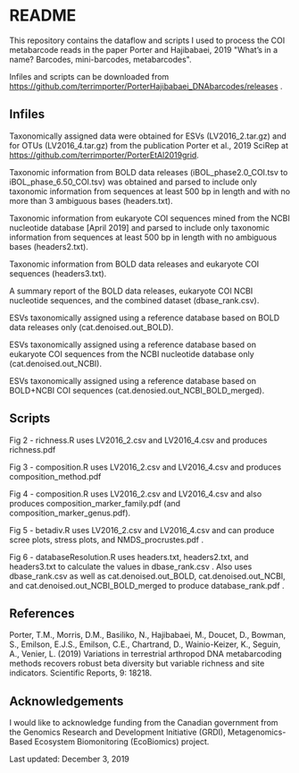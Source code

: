 # README

This repository contains the dataflow and scripts I used to process the COI metabarcode reads in the paper Porter and Hajibabaei, 2019 "What’s in a name?  Barcodes, mini-barcodes, metabarcodes".

Infiles and scripts can be downloaded from https://github.com/terrimporter/PorterHajibabaei_DNAbarcodes/releases .

## Infiles

Taxonomically assigned data were obtained for ESVs (LV2016_2.tar.gz) and for OTUs (LV2016_4.tar.gz) from the publication Porter et al., 2019 SciRep at https://github.com/terrimporter/PorterEtAl2019grid. 

Taxonomic information from BOLD data releases (iBOL_phase2.0_COI.tsv to iBOL_phase_6.50_COI.tsv) was obtained and parsed to include only taxonomic information from sequences at least 500 bp in length and with no more than 3 ambiguous bases (headers.txt).

Taxonomic information from eukaryote COI sequences mined from the NCBI nucleotide database [April 2019] and parsed to include only taxonomic information from sequences at least 500 bp in length with no ambiguous bases (headers2.txt).

Taxonomic information from BOLD data releases and eukaryote COI sequences (headers3.txt).

A summary report of the BOLD data releases, eukaryote COI NCBI nucleotide sequences, and the combined dataset (dbase_rank.csv). 

ESVs taxonomically assigned using a reference database based on BOLD data releases only (cat.denoised.out_BOLD).

ESVs taxonomically assigned using a reference database based on eukaryote COI sequences from the NCBI nucleotide database only (cat.denoised.out_NCBI).

ESVs taxonomically assigned using a reference database based on BOLD+NCBI COI sequences (cat.denosied.out_NCBI_BOLD_merged).

## Scripts

Fig 2 - richness.R uses LV2016_2.csv and LV2016_4.csv and produces richness.pdf

Fig 3 - composition.R uses LV2016_2.csv and LV2016_4.csv and produces composition_method.pdf

Fig 4 - composition.R uses LV2016_2.csv and LV2016_4.csv and also produces composition_marker_family.pdf (and composition_marker_genus.pdf).

Fig 5 - betadiv.R uses LV2016_2.csv and LV2016_4.csv and can produce scree plots, stress plots, and NMDS_procrustes.pdf .

Fig 6 - databaseResolution.R uses headers.txt, headers2.txt, and headers3.txt to calculate the values in dbase_rank.csv .  Also uses dbase_rank.csv as well as cat.denoised.out_BOLD, cat.denoised.out_NCBI, and cat.denoised.out_NCBI_BOLD_merged to produce database_rank.pdf .

## References

Porter, T.M., Morris, D.M., Basiliko, N., Hajibabaei, M., Doucet, D., Bowman, S., Emilson, E.J.S., Emilson, C.E., Chartrand, D., Wainio-Keizer, K., Seguin, A., Venier, L.  (2019) Variations in terrestrial arthropod DNA metabarcoding methods recovers robust beta diversity but variable richness and site indicators.  Scientific Reports, 9: 18218.

## Acknowledgements

I would like to acknowledge funding from the Canadian government from the Genomics Research and Development Initiative (GRDI), Metagenomics-Based Ecosystem Biomonitoring (EcoBiomics) project.

Last updated: December 3, 2019
